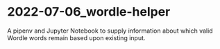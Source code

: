 # 2022-07-06_wordle-helper

A pipenv and Jupyter Notebook to supply information about which valid Wordle words remain based upon existing input.
